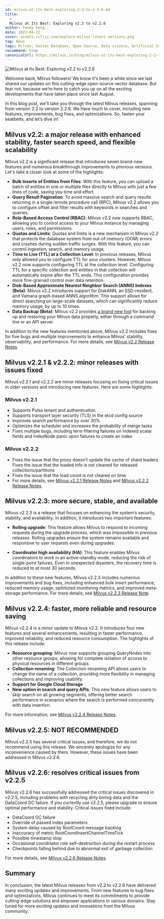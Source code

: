 ```yaml
---
id: milvus-at-its-best-exploring-2-2-to-2-2-6.md
title: 
  >
  Milvus at Its Best: Exploring v2.2 to v2.2.6
author: Fendy Feng
date: 2023-04-22
cover: assets.zilliz.com/explore-milvus-latest-versions.png
tag: News
tags: Milvus, Vector Database, Open Source, Data science, Artificial Intelligence, Vector Management
recommend: true
canonicalUrl: https://milvus.io/blog/milvus-at-its-best-exploring-2-2-to-2-2-6.md
---
```


![Milvus at Its Best: Exploring v2.2 to v2.2.6](assets.zilliz.com/explore-milvus-latest-versions.png)

Welcome back, Milvus followers! We know it's been a while since we last shared our updates on this cutting-edge open-source vector database. But fear not, because we’re here to catch you up on all the exciting developments that have taken place since last August.

In this blog post, we'll take you through the latest Milvus releases, spanning from version 2.2 to version 2.2.6. We have much to cover, including new features, improvements, bug fixes, and optimizations. So, fasten your seatbelts, and let’s dive in!

## Milvus v2.2: a major release with enhanced stability, faster search speed, and flexible scalability

Milvus v2.2 is a significant release that introduces seven brand-new features and numerous breakthrough improvements to previous versions. Let's take a closer look at some of the highlights:

* **Bulk Inserts of Entities from Files**: With this feature, you can upload a batch of entities in one or multiple files directly to Milvus with just a few lines of code, saving you time and effort.
* **Query Result Pagination**: To avoid massive search and query results returning in a single remote procedure call (RPC), Milvus v2.2 allows you to configure offset and filter results with keywords in searches and queries. 
* **Role-Based Access Control (RBAC)**: Milvus v2.2 now supports RBAC, allowing you to control access to your Milvus instance by managing users, roles, and permissions. 
* **Quotas and Limits**: Quotas and limits is a new mechanism in Milvus v2.2 that protects the database system from out-of-memory (OOM) errors and crashes during sudden traffic surges. With this feature, you can control ingestion, search, and memory usage.
* **Time to Live (TTL) at a Collection Level**: In previous releases, Milvus only allowed you to configure TTL for your clusters. However, Milvus v2.2 now supports configuring TTL at the collection level. Configuring TTL for a specific collection and entities in that collection will automatically expire after the TTL ends. This configuration provides more fine-grained control over data retention.
* **Disk-Based Approximate Nearest Neighbor Search (ANNS) Indexes (Beta)**: Milvus v2.2 introduces support for DiskANN, an SSD-resident, and Vamana graph-based ANNS algorithm. This support allows for direct searching on large-scale datasets, which can significantly reduce memory usage, by up to 10 times.
* **Data Backup (Beta)**: Milvus v2.2 provides [a brand new tool](https://github.com/zilliztech/milvus-backup) for backing up and restoring your Milvus data properly, either through a command line or an API server. 

In addition to the new features mentioned above, Milvus v2.2 includes fixes for five bugs and multiple improvements to enhance Milvus' stability, observability, and performance. For more details, see [Milvus v2.2 Release Notes](https://milvus.io/docs/release_notes.md#v220). 

## Milvus v2.2.1 & v2.2.2: minor releases with issues fixed

Milvus v2.2.1 and v2.2.2 are minor releases focusing on fixing critical issues in older versions and introducing new features. Here are some highlights:

### Milvus v2.2.1

* Supports Pulsa tenant and authentication
* Supports transport layer security (TLS) in the etcd config source
* Improves search performance by over 30%
* Optimizes the scheduler and increases the probability of merge tasks
* Fixes multiple bugs, including term filtering failures on indexed scalar fields and IndexNode panic upon failures to create an index

### Milvus v2.2.2

* Fixes the issue that the proxy doesn't update the cache of shard leaders
Fixes the issue that the loaded info is not cleaned for released collections/partitions
* Fixes the issue that the load count is not cleared on time
* For more details, see [Milvus v2.2.1 Release Notes](https://milvus.io/docs/release_notes.md#v221) and [Milvus v2.2.2 Release Notes](https://milvus.io/docs/release_notes.md#v222). 

## Milvus v2.2.3: more secure, stable, and available 

Milvus v2.2.3 is a release that focuses on enhancing the system’s security, stability, and availability. In addition, it introduces two important features:

* **Rolling upgrade**: This feature allows Milvus to respond to incoming requests during the upgrade process, which was impossible in previous releases. Rolling upgrades ensure the system remains available and responsive to user requests even during upgrades.

* **Coordinator high availability (HA)**: This feature enables Milvus coordinators to work in an active-standby mode, reducing the risk of single-point failures. Even in unexpected disasters, the recovery time is reduced to at most 30 seconds. 

In addition to these new features, Milvus v2.2.3 includes numerous improvements and bug fixes, including enhanced bulk insert performance, reduced memory usage, optimized monitoring metrics, and improved meta-storage performance. For more details, see [Milvus v2.2.3 Release Note](https://milvus.io/docs/release_notes.md#v223). 

## Milvus v2.2.4: faster, more reliable and resource saving

Milvus v2.2.4 is a minor update to Milvus v2.2. It introduces four new features and several enhancements, resulting in faster performance, improved reliability, and reduced resource consumption. The highlights of this release include:

* **Resource grouping**: Milvus now supports grouping QueryNodes into other resource groups, allowing for complete isolation of access to physical resources in different groups. 
* **Collection renaming**: The Collection-renaming API allows users to change the name of a collection, providing more flexibility in managing collections and improving usability.
* **Support for Google Cloud Storage**
* **New option in search and query APIs**: This new feature allows users to skip search on all growing segments, offering better search performance in scenarios where the search is performed concurrently with data insertion. 

For more information, see [Milvus v2.2.4 Release Notes](https://milvus.io/docs/release_notes.md#v224). 

## Milvus v2.2.5: NOT RECOMMENDED

Milvus v2.2.5 has several critical issues, and therefore, we do not recommend using this release.  We sincerely apologize for any inconvenience caused by them. However, these issues have been addressed in Milvus v2.2.6.

## Milvus v2.2.6: resolves critical issues from v2.2.5 

Milvus v2.2.6 has successfully addressed the critical issues discovered in v2.2.5, including problems with recycling dirty binlog data and the DataCoord GC failure. If you currently use v2.2.5, please upgrade to ensure optimal performance and stability.
Critical issues fixed include: 

* DataCoord GC failure
* Override of passed index parameters 
* System delay caused by RootCoord message backlog
* Inaccuracy of metric RootCoordInsertChannelTimeTick 
* Possible timestamp stop
* Occasional coordinator role self-destruction during the restart process 
* Checkpoints falling behind due to abnormal exit of garbage collection 

For more details, see [Milvus v2.2.6 Release Notes](https://milvus.io/docs/release_notes.md#v226). 

## Summary 

In conclusion, the latest Milvus releases from v2.2 to v2.2.6 have delivered many exciting updates and improvements. From new features to bug fixes and optimizations, Milvus continues to meet its commitments to provide cutting-edge solutions and empower applications in various domains. Stay tuned for more exciting updates and innovations from the Milvus community. 

